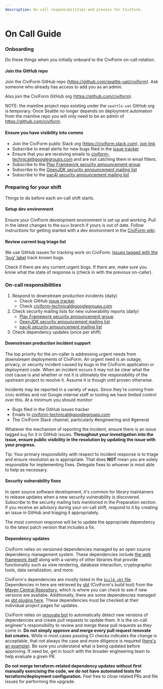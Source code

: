 ```yaml
---
description: On-call responsibilities and process for CiviForm.
---
```


# On Call Guide

### Onboarding

Do these things when you initially onboard to the CiviForm on-call rotation.

#### Join the GitHub repo

Join the CiviForm GitHub repo (https://github.com/seattle-uat/civiform). Ask someone who already has access to add you as an admin.

Also join the CiviForm GitHub org (https://github.com/civiform).

NOTE: the mainline project repo existing under the `seattle-uat` GitHub org is temporary. Once Seattle no longer depends on deployment automation from the mainline repo you will only need to be an admin of https://github.com/civiform.

#### Ensure you have visibility into comms

* Join the CiviForm public Slack org (https://civiform.slack.com), [join link](https://join.slack.com/t/civiform/shared\_invite/zt-niap7ys1-RAICICUpDJfjpizjyjBr7Q)
* Subscribe to email alerts for new bugs filed in the [issue tracker](https://github.com/seattle-uat/civiform/issues)
* Ensure that you are receiving emails to civiform-technical@googlegroups.com and are not catching them in email filters.
* Subscribe to the [Play Framework security announcement group](https://groups.google.com/g/play-framework-security)
* Subscribe to the [OpenJDK security announcement mailing list](https://mail.openjdk.java.net/mailman/listinfo/vuln-announce)
* Subscribe to the [pac4j security announcement mailing list](https://groups.google.com/g/pac4j-security)

### Preparing for your shift

Things to do before each on-call shift starts.

#### Setup dev environment

Ensure your CiviForm development environment is set up and working. Pull in the latest changes to the `main` branch if yours is out of date. Follow instructions for getting started with a dev environment in the [CiviForm wiki](https://github.com/seattle-uat/civiform/wiki).

#### Review current bug triage list

We use GitHub issues for tracking work on CiviForm. [Issues tagged with the 'bug' label](https://github.com/seattle-uat/civiform/issues?q=is%3Aissue+is%3Aopen+label%3Abug) track known bugs.

Check if there are any current urgent bugs. If there are, make sure you know what the state of response is (check in with the previous on-caller).

### On-call responsibilities

1. Respond to downstream production incidents (daily)
   * Check GitHub [issue tracker](https://github.com/seattle-uat/civiform/issues)
   * Check [civiform-technical@googlegroups.com](https://groups.google.com/g/civiform-technical)
2. Check security mailing lists for new vulnerability reports (daily)
   * [Play Framework security announcement group](https://groups.google.com/g/play-framework-security)
   * [OpenJDK security announcement mailing list](https://mail.openjdk.java.net/mailman/listinfo/vuln-announce)
   * [pac4j security announcement mailing list](https://groups.google.com/g/pac4j-security)
3. Check dependency updates (once per shift)

#### Downstream production incident support

The top priority for the on-caller is addressing urgent needs from downstream deployments of CiviForm. An urgent need is an outage, privacy, or security incident caused by bugs in the CiviForm application or deployment code. When an incident occurs it may not be clear what the root cause is and whether or not it is ultimately the responsibility of the upstream project to resolve it. Assume it is though until proven otherwise.

Incidents may be reported in a variety of ways. Since they're coming from civic entities and not Google internal staff or tooling we have limited control over this. At a minimum you should monitor:

* Bugs filed in the GitHub issues tracker
* Emails to civiform-technical@googlegroups.com
* The CiviForm Slack channel, particularly #engineering and #general

Whatever the mechanism of reporting the incident, ensure there is an issue tagged `bug` for it in GitHub issues. **Throughout your investigation into the issue, ensure public visibility in the resolution by updating the issue with your progress.**

Tip: Your primary responsibility with respect to incident response is to triage and ensure resolution as is appropriate. That does **NOT** mean you are solely responsible for implementing fixes. Delegate fixes to whoever is most able to help as necessary.

#### Security vulnerability fixes

In open source software development, it's common for library maintainers to release updates when a new security vulnerability is discovered. Subscribe to the security mailing lists mentioned in the Preparation section. If you receive an advisory during your on-call shift, respond to it by creating an issue in GitHub and triaging it appropriately.

The most common response will be to update the appropriate dependency to the latest patch version that includes a fix.

#### Dependency updates

CiviForm relies on versioned dependencies managed by an open source dependency management system. These dependencies include [the web framework itself](http://playframework.com) along with a variety of other libraries that provide functionality such as view rendering, database interaction, cryptographic tools, data serialization, and more.

CiviForm's dependencies are mostly listed in the [`build.sbt` file](https://github.com/seattle-uat/civiform/blob/main/universal-application-tool-0.0.1/build.sbt). Dependencies in here are retrieved by [sbt](https://www.scala-sbt.org) (CiviForm's build tool) from the [Maven Central Repository](https://search.maven.org), which is where you can check to see if new versions are availabe. Additionally, there are some dependencies managed as [sbt plugins here](https://github.com/seattle-uat/civiform/blob/main/universal-application-tool-0.0.1/project/plugins.sbt). These dependencies must be checked at their individual project pages for updates.

CiviForm relies on [renovate bot](https://github.com/renovatebot/renovate) to automatically detect new versions of dependencies and create pull requests to update them. It is the on-call engineer's responsibility to review and merge these pull requests as they come in. **Do not simply approve and merge every pull request renovate bot creates.** While in most cases passing CI checks indicates the change is acceptable, that not always the case and more diligence is required ([here's an example](https://github.com/seattle-uat/civiform/pull/2130#discussion\_r834714183)). Be sure you understand what is being updated before approving. If need be, get in touch with the broader engineering team to help evaluate a given PR.

**Do not merge terraform-related dependency updates without first manually exercising the code, we do not have automated tests for terraform/deployment configuration.** Feel free to close related PRs and file issues for performing the upgrade.
